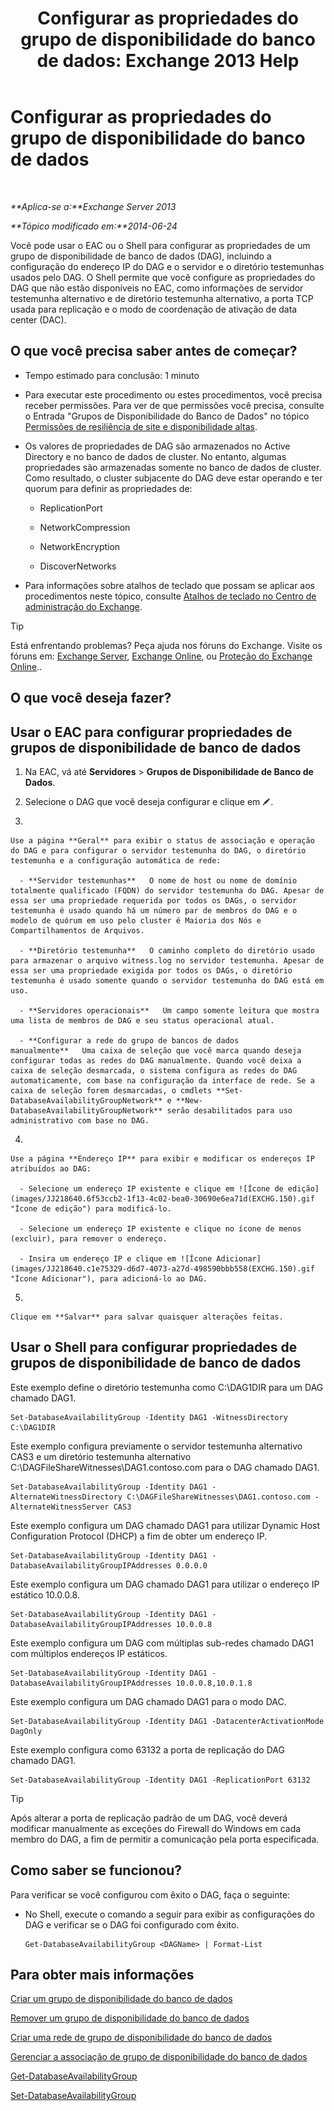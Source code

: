 ﻿---
title: 'Configurar as propriedades do grupo de disponibilidade do banco de dados: Exchange 2013 Help'
TOCTitle: Configurar as propriedades do grupo de disponibilidade do banco de dados
ms:assetid: 50daeac5-a16f-4362-a325-19e0fe25d59d
ms:mtpsurl: https://technet.microsoft.com/pt-br/library/Dd297985(v=EXCHG.150)
ms:contentKeyID: 50485576
ms.date: 05/22/2018
mtps_version: v=EXCHG.150
ms.translationtype: MT
---

# Configurar as propriedades do grupo de disponibilidade do banco de dados

 

_**Aplica-se a:**Exchange Server 2013_

_**Tópico modificado em:**2014-06-24_

Você pode usar o EAC ou o Shell para configurar as propriedades de um grupo de disponibilidade de banco de dados (DAG), incluindo a configuração do endereço IP do DAG e o servidor e o diretório testemunhas usados pelo DAG. O Shell permite que você configure as propriedades do DAG que não estão disponíveis no EAC, como informações de servidor testemunha alternativo e de diretório testemunha alternativo, a porta TCP usada para replicação e o modo de coordenação de ativação de data center (DAC).

## O que você precisa saber antes de começar?

  - Tempo estimado para conclusão: 1 minuto

  - Para executar este procedimento ou estes procedimentos, você precisa receber permissões. Para ver de que permissões você precisa, consulte o Entrada "Grupos de Disponibilidade do Banco de Dados" no tópico [Permissões de resiliência de site e disponibilidade altas](high-availability-and-site-resilience-permissions-exchange-2013-help.md).

  - Os valores de propriedades de DAG são armazenados no Active Directory e no banco de dados de cluster. No entanto, algumas propriedades são armazenadas somente no banco de dados de cluster. Como resultado, o cluster subjacente do DAG deve estar operando e ter quorum para definir as propriedades de:
    
      - ReplicationPort
    
      - NetworkCompression
    
      - NetworkEncryption
    
      - DiscoverNetworks

  - Para informações sobre atalhos de teclado que possam se aplicar aos procedimentos neste tópico, consulte [Atalhos de teclado no Centro de administração do Exchange](keyboard-shortcuts-in-the-exchange-admin-center-exchange-online-protection-help.md).


> [!TIP]
> Está enfrentando problemas? Peça ajuda nos fóruns do Exchange. Visite os fóruns em: <A href="https://go.microsoft.com/fwlink/p/?linkid=60612">Exchange Server</A>, <A href="https://go.microsoft.com/fwlink/p/?linkid=267542">Exchange Online</A>, ou <A href="https://go.microsoft.com/fwlink/p/?linkid=285351">Proteção do Exchange Online</A>..



## O que você deseja fazer?

## Usar o EAC para configurar propriedades de grupos de disponibilidade de banco de dados

1.  Na EAC, vá até **Servidores** \> **Grupos de Disponibilidade de Banco de Dados**.

2.  Selecione o DAG que você deseja configurar e clique em ![Ícone de edição](images/JJ218640.6f53ccb2-1f13-4c02-bea0-30690e6ea71d(EXCHG.150).gif "Ícone de edição").

3.  
    
    Use a página **Geral** para exibir o status de associação e operação do DAG e para configurar o servidor testemunha do DAG, o diretório testemunha e a configuração automática de rede:
    
      - **Servidor testemunhas**   O nome de host ou nome de domínio totalmente qualificado (FQDN) do servidor testemunha do DAG. Apesar de essa ser uma propriedade requerida por todos os DAGs, o servidor testemunha é usado quando há um número par de membros do DAG e o modelo de quórum em uso pelo cluster é Maioria dos Nós e Compartilhamentos de Arquivos.
    
      - **Diretório testemunha**   O caminho completo do diretório usado para armazenar o arquivo witness.log no servidor testemunha. Apesar de essa ser uma propriedade exigida por todos os DAGs, o diretório testemunha é usado somente quando o servidor testemunha do DAG está em uso.
    
      - **Servidores operacionais**   Um campo somente leitura que mostra uma lista de membros de DAG e seu status operacional atual.
    
      - **Configurar a rede do grupo de bancos de dados manualmente**   Uma caixa de seleção que você marca quando deseja configurar todas as redes do DAG manualmente. Quando você deixa a caixa de seleção desmarcada, o sistema configura as redes do DAG automaticamente, com base na configuração da interface de rede. Se a caixa de seleção forem desmarcadas, o cmdlets **Set-DatabaseAvailabilityGroupNetwork** e **New-DatabaseAvailabilityGroupNetwork** serão desabilitados para uso administrativo com base no DAG.

4.  
    
    Use a página **Endereço IP** para exibir e modificar os endereços IP atribuídos ao DAG:
    
      - Selecione um endereço IP existente e clique em ![Ícone de edição](images/JJ218640.6f53ccb2-1f13-4c02-bea0-30690e6ea71d(EXCHG.150).gif "Ícone de edição") para modificá-lo.
    
      - Selecione um endereço IP existente e clique no ícone de menos (excluir), para remover o endereço.
    
      - Insira um endereço IP e clique em ![Ícone Adicionar](images/JJ218640.c1e75329-d6d7-4073-a27d-498590bbb558(EXCHG.150).gif "Ícone Adicionar"), para adicioná-lo ao DAG.

5.  
    
    Clique em **Salvar** para salvar quaisquer alterações feitas.

## Usar o Shell para configurar propriedades de grupos de disponibilidade de banco de dados

Este exemplo define o diretório testemunha como C:\\DAG1DIR para um DAG chamado DAG1.

    Set-DatabaseAvailabilityGroup -Identity DAG1 -WitnessDirectory C:\DAG1DIR

Este exemplo configura previamente o servidor testemunha alternativo CAS3 e um diretório testemunha alternativo C:\\DAGFileShareWitnesses\\DAG1.contoso.com para o DAG chamado DAG1.

    Set-DatabaseAvailabilityGroup -Identity DAG1 -AlternateWitnessDirectory C:\DAGFileShareWitnesses\DAG1.contoso.com -AlternateWitnessServer CAS3

Este exemplo configura um DAG chamado DAG1 para utilizar Dynamic Host Configuration Protocol (DHCP) a fim de obter um endereço IP.

    Set-DatabaseAvailabilityGroup -Identity DAG1 -DatabaseAvailabilityGroupIPAddresses 0.0.0.0

Este exemplo configura um DAG chamado DAG1 para utilizar o endereço IP estático 10.0.0.8.

    Set-DatabaseAvailabilityGroup -Identity DAG1 -DatabaseAvailabilityGroupIPAddresses 10.0.0.8

Este exemplo configura um DAG com múltiplas sub-redes chamado DAG1 com múltiplos endereços IP estáticos.

    Set-DatabaseAvailabilityGroup -Identity DAG1 -DatabaseAvailabilityGroupIPAddresses 10.0.0.8,10.0.1.8

Este exemplo configura um DAG chamado DAG1 para o modo DAC.

    Set-DatabaseAvailabilityGroup -Identity DAG1 -DatacenterActivationMode DagOnly

Este exemplo configura como 63132 a porta de replicação do DAG chamado DAG1.

    Set-DatabaseAvailabilityGroup -Identity DAG1 -ReplicationPort 63132


> [!TIP]
> Após alterar a porta de replicação padrão de um DAG, você deverá modificar manualmente as exceções do Firewall do Windows em cada membro do DAG, a fim de permitir a comunicação pela porta especificada.



## Como saber se funcionou?

Para verificar se você configurou com êxito o DAG, faça o seguinte:

  - No Shell, execute o comando a seguir para exibir as configurações do DAG e verificar se o DAG foi configurado com êxito.
    
        Get-DatabaseAvailabilityGroup <DAGName> | Format-List

## Para obter mais informações

[Criar um grupo de disponibilidade do banco de dados](create-a-database-availability-group-exchange-2013-help.md)

[Remover um grupo de disponibilidade do banco de dados](remove-a-database-availability-group-exchange-2013-help.md)

[Criar uma rede de grupo de disponibilidade do banco de dados](create-a-database-availability-group-network-exchange-2013-help.md)

[Gerenciar a associação de grupo de disponibilidade do banco de dados](manage-database-availability-group-membership-exchange-2013-help.md)

[Get-DatabaseAvailabilityGroup](https://technet.microsoft.com/pt-br/library/dd351226\(v=exchg.150\))

[Set-DatabaseAvailabilityGroup](https://technet.microsoft.com/pt-br/library/dd297934\(v=exchg.150\))

